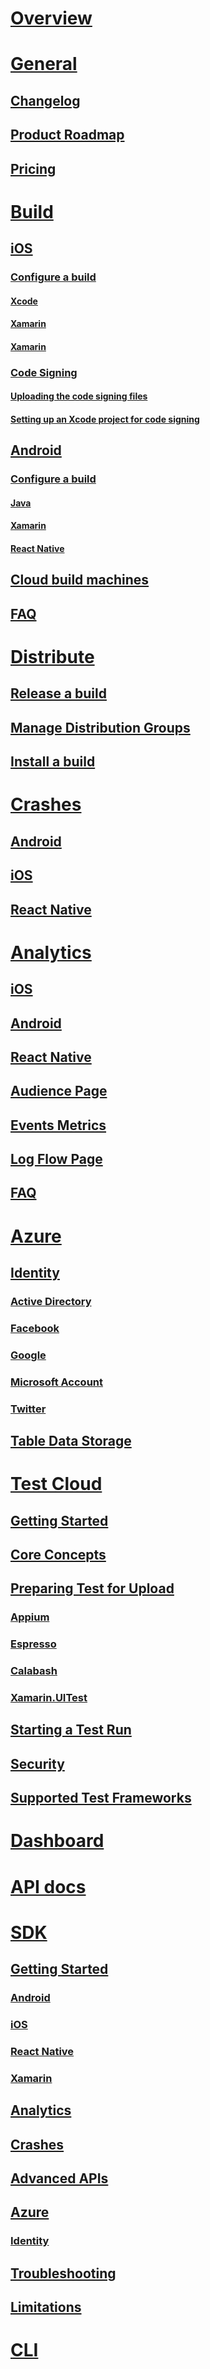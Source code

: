 # [Overview](index.md)
# [General](general/index.md)
## [Changelog](general/changelog.md)
## [Product Roadmap](general/roadmap.md)
## [Pricing](general/pricing.md)

# [Build](build/index.md)
## [iOS](build/ios/index.md)
### [Configure a build](build/ios/first-build/index.md)
#### [Xcode](build/ios/first-build/xcode.md)
#### [Xamarin](build/ios/first-build/xamarin.md)
#### [Xamarin](build/ios/first-build/react-native.md)
### [Code Signing](build/ios/code-signing/index.md)
#### [Uploading the code signing files](build/ios/code-signing/uploading-files.md)
#### [Setting up an Xcode project for code signing](build/ios/code-signing/xcode-project.md)
## [Android](build/android/index.md)
### [Configure a build](build/android/first-build/index.md)
#### [Java](build/android/first-build/java.md)
#### [Xamarin](build/android/first-build/xamarin.md)
#### [React Native](build/android/first-build/react-native.md)
## [Cloud build machines](build/software.md)
## [FAQ](build/faq.md)

# [Distribute](distribution/index.md)
## [Release a build](distribution/uploading.md)
## [Manage Distribution Groups](distribution/groups.md)
## [Install a build](distribution/installation.md)

# [Crashes](crashes/index.md)
## [Android](crashes/android.md)
## [iOS](crashes/ios.md)
## [React Native](crashes/react-native.md)

# [Analytics](analytics/index.md)
## [iOS](analytics/ios.md)
## [Android](analytics/android.md)
## [React Native](analytics/react-native.md)
## [Audience Page](analytics/understand-audience.md)
## [Events Metrics](analytics/understand-events.md)
## [Log Flow Page](analytics/understand-log-flow.md)
## [FAQ](analytics/faq.md)

# [Azure](azure/index.md)
## [Identity](azure/identity/index.md)
### [Active Directory](azure/identity/azuread.md)
### [Facebook](azure/identity/facebook.md)
### [Google](azure/identity/google.md)
### [Microsoft Account](azure/identity/microsoft.md)
### [Twitter](azure/identity/twitter.md)
## [Table Data Storage](azure/tables/index.md)

# [Test Cloud](test-cloud/index.md)
## [Getting Started](test-cloud/getting-started.md)
## [Core Concepts](test-cloud/core-concepts.md)
## [Preparing Test for Upload](test-cloud/preparing-for-upload/index.md)
### [Appium](test-cloud/preparing-for-upload/appium.md)
### [Espresso](test-cloud/preparing-for-upload/espresso.md)
### [Calabash](test-cloud/preparing-for-upload/calabash.md)
### [Xamarin.UITest](test-cloud/preparing-for-upload/uitest.md)
## [Starting a Test Run](test-cloud/starting-a-test-run.md)
## [Security](test-cloud/security.md)
## [Supported Test Frameworks](test-cloud/supported-frameworks.md)

# [Dashboard](dashboard/index.md)

# [API docs](api-docs/index.md)

# [SDK](sdk/index.md)
## [Getting Started](sdk/getting-started/index.md)
### [Android](sdk/getting-started/android.md)
### [iOS](sdk/getting-started/ios.md)
### [React Native](sdk/getting-started/react-native.md)
### [Xamarin](sdk/getting-started/xamarin.md)
## [Analytics](sdk/analytics/index.md)
## [Crashes](sdk/crashes/index.md)
## [Advanced APIs](sdk/advanced-apis/index.md)
## [Azure](sdk/azure/index.md)
### [Identity](sdk/azure/identity/index.md)
## [Troubleshooting](sdk/troubleshooting.md)
## [Limitations](sdk/limitations.md)

# [CLI](cli/index.md)
